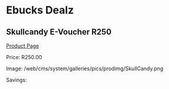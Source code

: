 
# Ebucks Dealz
## Skullcandy E-Voucher R250
[Product Page](https://www.ebucks.com/web/shop/productSelected.do?prodId=1191224403&catId=227677169)

Price: R250.00

Image: /web/cms/system/galleries/pics/prodimg/SkullCandy.png

Savings: 


	